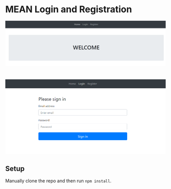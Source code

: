 # MEAN Login and Registration

![MEAN Todo](../screenshots/angular-login1.PNG)
#
![MEAN Todo](../screenshots/angular-login2.PNG)


## Setup

Manually clone the repo and then run `npm install`.